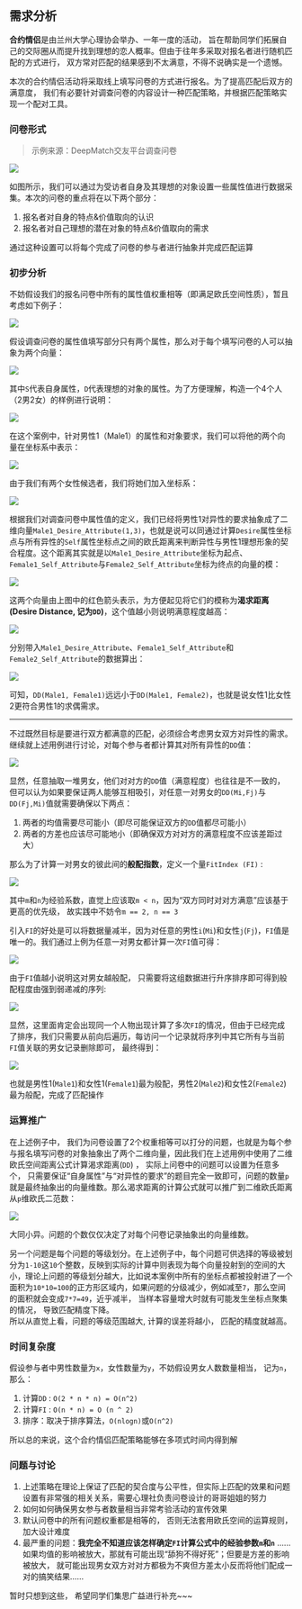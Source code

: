 ## 需求分析
  
**合约情侣**是由兰州大学心理协会举办、一年一度的活动， 旨在帮助同学们拓展自己的交际圈从而提升找到理想的恋人概率。但由于往年多采取对报名者进行随机匹配的方式进行， 双方常对匹配的结果感到不太满意，不得不说确实是一个遗憾。
  
本次的合约情侣活动将采取线上填写问卷的方式进行报名。为了提高匹配后双方的满意度， 我们有必要针对调查问卷的内容设计一种匹配策略，并根据匹配策略实现一个配对工具。
  
### 问卷形式
  
> 示例来源：DeepMatch交友平台调查问卷
  
![](images/demand/QQ20201011-0.png)
  
如图所示，我们可以通过为受访者自身及其理想的对象设置一些属性值进行数据采集。本次的问卷的重点将在以下两个部分：  
1. 报名者对自身的特点&价值取向的认识
2. 报名者对自己理想的潜在对象的特点&价值取向的需求
   
通过这种设置可以将每个完成了问卷的参与者进行抽象并完成匹配运算
  
### 初步分析
  
不妨假设我们的报名问卷中所有的属性值权重相等（即满足欧氏空间性质），暂且考虑如下例子：
  
![](images/demand/2Dexample.png)
  
假设调查问卷的属性值填写部分只有两个属性，那么对于每个填写问卷的人可以抽象为两个向量：
  
![](images/demand/Vec2Attri.svg)
 
其中`S`代表自身属性，`D`代表理想的对象的属性。为了方便理解，构造一个4个人（2男2女）的样例进行说明：
  
![](images/demand/2m2fsample.svg)
  
在这个案例中，针对男性1（Male1）的属性和对象要求，我们可以将他的两个向量在坐标系中表示：
  
![](images/demand/male1.png)
  
由于我们有两个女性候选者，我们将她们加入坐标系：
  
![](images/demand/m1f1f2.png)
  
根据我们对调查问卷中属性值的定义，我们已经将男性1对异性的要求抽象成了二维向量`Male1_Desire_Attribute(1,3)`，也就是说可以同通过计算`Desire`属性坐标点与所有异性的`Self`属性坐标点之间的欧氏距离来判断异性与男性1理想形象的契合程度。这个距离其实就是以`Male1_Desire_Attribute`坐标为起点、`Female1_Self_Attribute`与`Female2_Self_Attribute`坐标为终点的向量的模：
  
![](images/demand/m1f1f2-DD.png)

这两个向量由上图中的红色箭头表示，为方便起见将它们的模称为**渴求距离(Desire Distance, 记为`DD`)**，这个值越小则说明满意程度越高：
  
![](images/demand/DDEq.svg)
  
分别带入`Male1_Desire_Attribute`、`Female1_Self_Attribute`和`Female2_Self_Attribute`的数据算出：
  
![](images/demand/m1f1f2res.svg)
  
可知，`DD(Male1, Female1)`远远小于`DD(Male1, Female2)`，也就是说女性1比女性2更符合男性1的求偶需求。
  
---  
  
不过既然目标是要进行双方都满意的匹配，必须综合考虑男女双方对异性的需求。继续就上述用例进行讨论，对每个参与者都计算其对所有异性的`DD`值：
  
![](images/demand/allDDs.svg)
  
显然，任意抽取一堆男女，他们对对方的`DD`值（满意程度）也往往是不一致的，但可以认为如果要保证两人能够互相吸引，对任意一对男女的`DD(Mi,Fj)`与`DD(Fj,Mi)`值就需要确保以下两点：  
1. 两者的均值需要尽可能小（即尽可能保证双方的`DD`值都尽可能小）
2. 两者的方差也应该尽可能地小（即确保双方对对方的满意程度不应该差距过大）
   
那么为了计算一对男女的彼此间的**般配指数**，定义一个量`FitIndex (FI)` : 
  
![](images/demand/FI.svg)
  
其中`m`和`n`为经验系数，直觉上应该取`m < n`，因为“双方同时对对方满意”应该基于更高的优先级， 故实践中不妨令`m == 2, n == 3`
  
引入`FI`的好处是可以将数据量减半，因为对任意的男性`i`(`Mi`)和女性`j`(`Fj`)，`FI`值是唯一的。我们通过上例为任意一对男女都计算一次`FI`值可得：
  
![](images/demand/4gFI.svg)
  
由于`FI`值越小说明这对男女越般配， 只需要将这组数据进行升序排序即可得到般配程度由强到弱递减的序列:
  
![](images/demand/sortedFI.svg)

显然，这里面肯定会出现同一个人物出现计算了多次`FI`的情况，但由于已经完成了排序，我们只需要从前向后遍历，每访问一个记录就将序列中其它所有与当前`FI`值关联的男女记录删除即可， 最终得到：
  
![](images/demand/finalFF.svg)
  
也就是男性1(`Male1`)和女性1(`Female1`)最为般配，男性2(`Male2`)和女性2(`Female2`)最为般配，完成了匹配操作
  
### 运算推广
  
在上述例子中， 我们为问卷设置了2个权重相等可以打分的问题，也就是为每个参与报名填写问卷的对象抽象出了两个二维向量，因此我们在上述用例中使用了二维欧氏空间距离公式计算渴求距离(`DD`) ， 实际上问卷中的问题可以设置为任意多个， 只需要保证“自身属性”与“对异性的要求”的题目完全一致即可，问题的数量`p`就是最终抽象出的向量维数。那么渴求距离的计算公式就可以推广到二维欧氏距离从`p`维欧氏二范数：
  
![](images/demand/pDimenDD.svg)
  
大同小异。问题的个数仅仅决定了对每个问卷记录抽象出的向量维数。
  
另一个问题是每个问题的等级划分。在上述例子中，每个问题可供选择的等级被划分为`1-10`这`10`个整数，反映到实际的计算中则表现为每个向量投射到的空间的大小，理论上问题的等级划分越大，比如说本案例中所有的坐标点都被投射进了一个面积为`10*10=100`的正方形区域内，如果问题的分级减少，例如减至`7`，那么空间的面积就会变成`7*7=49`，近乎减半， 当样本容量增大时就有可能发生坐标点聚集的情况， 导致匹配精度下降。  
所以从直觉上看，问题的等级范围越大, 计算的误差将越小， 匹配的精度就越高。
  
### 时间复杂度
假设参与者中男性数量为`x`，女性数量为`y`，不妨假设男女人数数量相当， 记为`n`，那么：
  
1. 计算`DD` : `O(2 * n * n) = O(n^2)`
2. 计算`FI` : `O(n * n) = O (n ^ 2)`
3. 排序：取决于排序算法，`O(nlogn)`或`O(n^2)`
   
所以总的来说，这个合约情侣匹配策略能够在多项式时间内得到解
  
### 问题与讨论
  
1. 上述策略在理论上保证了匹配的契合度与公平性，但实际上匹配的效果和问题设置有非常强的相关关系，需要心理社负责问卷设计的哥哥姐姐的努力
2. 如何如何确保男女参与者数量相当非常考验活动的宣传效果
3. 默认问卷中的所有问题权重都是相等的， 否则无法套用欧氏空间的运算规则，加大设计难度
4. 最严重的问题：**我完全不知道应该怎样确定`FI`计算公式中的经验参数`m`和`n`** …… 如果均值的影响被放大，那就有可能出现“舔狗不得好死”；但要是方差的影响被放大， 就可能出现男女双方对对方都极为不爽但方差太小反而将他们配成一对的搞笑结果……
   
暂时只想到这些， 希望同学们集思广益进行补充~~~
